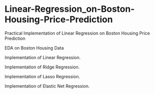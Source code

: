 # Linear-Regression_on-Boston-Housing-Price-Prediction

Practical Implementation of Linear Regression on Boston Housing Price Prediction

EDA on Boston Housing Data

Implementation of Linear Regression.

Implementation of Ridge Regression.

Implementation of Lasso Regression.

Implementation of Elastic Net Regression.

